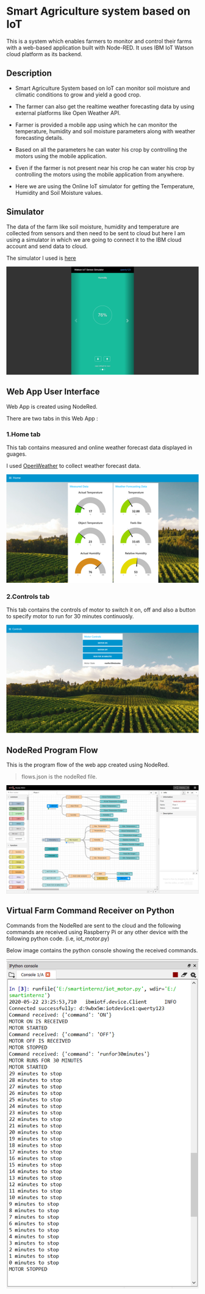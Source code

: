 # Smart Agriculture system based on IoT

This is a system which enables farmers to monitor and control their farms with a web-based application built with Node-RED. It uses IBM IoT Watson cloud platform as its backend.

## Description

  * Smart Agriculture System based on IoT can monitor soil moisture and climatic conditions to grow and yield a good crop.
  
  * The farmer can also get the realtime weather forecasting data by using external platforms like Open Weather API.
  
  * Farmer is provided a mobile app using which he can monitor the temperature, humidity and soil moisture parameters along with weather forecasting details.
  
  * Based on all the parameters he can water his crop by controlling the motors using the mobile application.
  
  * Even if the farmer is not present near his crop he can water his crop by controlling the motors using the mobile application from anywhere.
  
  * Here we are using the Online IoT simulator for getting the Temperature, Humidity and Soil Moisture values.

## Simulator

The data of the farm like soil moisture, humidity and temperature are collected from sensors and then need to be sent to cloud
but here I am using a simulator in which we are going to connect it to the IBM cloud account and send data to cloud.

The simulator I used is [here](https://watson-iot-sensor-simulator.mybluemix.net/)

![Simulator](/tasks/IoT_simulator.png)

## Web App User Interface

Web App is created using NodeRed.

There are two tabs in this Web App :

###  1.Home tab

   This tab contains measured and online weather forecast data displayed in guages.
  
   I used [OpenWeather](https://openweathermap.org/guide) to collect weather forecast data.
   
   ![Home tab](/tasks/Home_UI.png)
   
###  2.Controls tab

   This tab contains the controls of motor to switch it on, off and also a button to specify motor to run for 30 minutes continuosly.
   
   ![Controls tab](/tasks/Controls_UI.png)

## NodeRed Program Flow

This is the program flow of the web app created using NodeRed. 

>flows.json is the nodeRed file.

  ![flow](/tasks/program_flow.png)
  
## Virtual Farm Command Receiver on Python

Commands from the NodeRed are sent to the cloud and the following commands are received using Raspberry Pi or any other device with the following python code. (i.e, iot_motor.py)

Below image contains the python console showing the received commands.

![Receiver](/tasks/motor_output_in_console.PNG)
  
